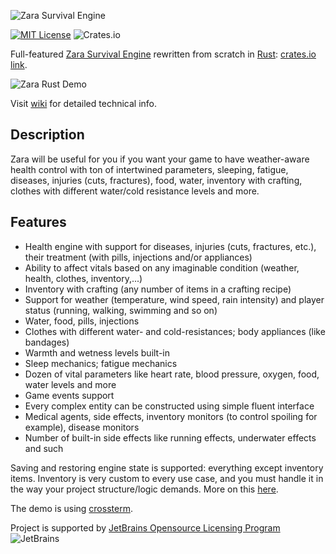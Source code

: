 ![Zara Survival Engine](http://imw.su/zaralogo_rust_gh.png)

[![MIT License](https://img.shields.io/badge/License-MIT-green.svg)](https://github.com/vagrod/zara-rust/blob/master/zara/LICENSE)
![Crates.io](https://img.shields.io/crates/v/zara?color=orange)

Full-featured [Zara Survival Engine](https://github.com/vagrod/zara) rewritten from scratch in [Rust](https://www.rust-lang.org): [crates.io link](https://crates.io/crates/zara).


![Zara Rust Demo](http://imw.su/zara_rust_008.png)

Visit [wiki](https://github.com/vagrod/zara-rust/wiki) for detailed technical info.

## Description
Zara will be useful for you if you want your game to have weather-aware health control with ton of intertwined parameters, sleeping, fatigue, diseases, injuries (cuts, fractures), food, water, inventory with crafting, clothes with different water/cold resistance levels and more.

## Features
- Health engine with support for diseases, injuries (cuts, fractures, etc.), their treatment (with pills, injections and/or appliances)
- Ability to affect vitals based on any imaginable condition (weather, health, clothes, inventory,...)
- Inventory with crafting (any number of items in a crafting recipe)
- Support for weather (temperature, wind speed, rain intensity) and player status (running, walking, swimming and so on)
- Water, food, pills, injections
- Clothes with different water- and cold-resistances; body appliances (like bandages)
- Warmth and wetness levels built-in
- Sleep mechanics; fatigue mechanics
- Dozen of vital parameters like heart rate, blood pressure, oxygen, food, water levels and more
- Game events support
- Every complex entity can be constructed using simple fluent interface
- Medical agents, side effects, inventory monitors (to control spoiling for example), disease monitors
- Number of built-in side effects like running effects, underwater effects and such

Saving and restoring engine state is supported: everything except inventory items. Inventory is very custom to every use case, and you must handle it in the way your project structure/logic demands. More on this [here](https://github.com/vagrod/zara-rust/wiki/State-Management).

The demo is using [crossterm](https://github.com/crossterm-rs/crossterm).

Project is supported by [JetBrains Opensource Licensing Program](https://www.jetbrains.com/opensource/?from=ZaraSurvivalEngine)\
![JetBrains](http://imw.su/jetbrains-variant-3.png)
